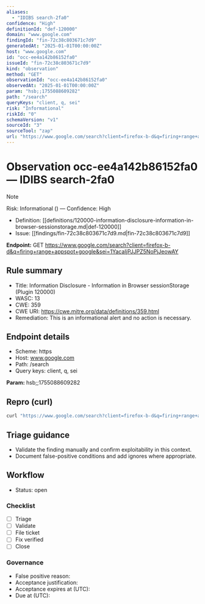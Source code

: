 ```yaml
---
aliases:
  - "IDIBS search-2fa0"
confidence: "High"
definitionId: "def-120000"
domain: "www.google.com"
findingId: "fin-72c38c803671c7d9"
generatedAt: "2025-01-01T00:00:00Z"
host: "www.google.com"
id: "occ-ee4a142b86152fa0"
issueId: "fin-72c38c803671c7d9"
kind: "observation"
method: "GET"
observationId: "occ-ee4a142b86152fa0"
observedAt: "2025-01-01T00:00:00Z"
param: "hsb;;1755088609282"
path: "/search"
queryKeys: "client, q, sei"
risk: "Informational"
riskId: "0"
schemaVersion: "v1"
sourceId: "3"
sourceTool: "zap"
url: "https://www.google.com/search?client=firefox-b-d&q=firing+range+appspot+google&sei=1YacaIjPJJPZ5NoPjJeowAY"
---
```


# Observation occ-ee4a142b86152fa0 — IDIBS search-2fa0

> [!Note]
> Risk: Informational () — Confidence: High

- Definition: [[definitions/120000-information-disclosure-information-in-browser-sessionstorage.md|def-120000]]
- Issue: [[findings/fin-72c38c803671c7d9.md|fin-72c38c803671c7d9]]

**Endpoint:** GET https://www.google.com/search?client=firefox-b-d&q=firing+range+appspot+google&sei=1YacaIjPJJPZ5NoPjJeowAY

## Rule summary

- Title: Information Disclosure - Information in Browser sessionStorage (Plugin 120000)
- WASC: 13
- CWE: 359
- CWE URI: https://cwe.mitre.org/data/definitions/359.html
- Remediation: This is an informational alert and no action is necessary.

## Endpoint details

- Scheme: https
- Host: www.google.com
- Path: /search
- Query keys: client, q, sei

**Param:** hsb;;1755088609282

## Repro (curl)

```bash
curl "https://www.google.com/search?client=firefox-b-d&q=firing+range+appspot+google&sei=1YacaIjPJJPZ5NoPjJeowAY"
```

## Triage guidance

- Validate the finding manually and confirm exploitability in this context.
- Document false-positive conditions and add ignores where appropriate.

## Workflow

- Status: open

### Checklist

- [ ] Triage
- [ ] Validate
- [ ] File ticket
- [ ] Fix verified
- [ ] Close

### Governance

- False positive reason: 
- Acceptance justification: 
- Acceptance expires at (UTC): 
- Due at (UTC): 
